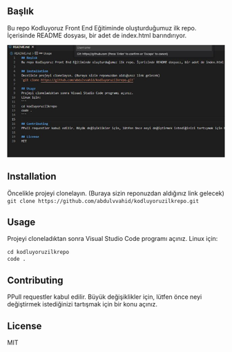 ## Başlık
Bu repo Kodluyoruz Front End Eğitiminde oluşturduğumuz ilk repo. İçerisinde README dosyası, bir adet de index.html barındırıyor.

![Kodluyor](https://github.com/abdulvvahid/kodluyoruzilkrepo/blob/main/Resim/kodluyoruzPhoto.JPG)

## Installation
Öncelikle projeyi clonelayın. (Buraya sizin reponuzdan aldığınız link gelecek)
`git clone https://github.com/abdulvvahid/kodluyoruzilkrepo.git`

## Usage
Projeyi cloneladıktan sonra Visual Studio Code programı açınız.
Linux için:
``` 
cd kodluyoruzilkrepo
code .
```

## Contributing
PPull requestler kabul edilir. Büyük değişiklikler için, lütfen önce neyi değiştirmek istediğinizi tartışmak için bir konu açınız.

## License
MIT
